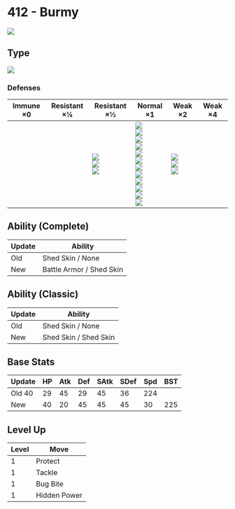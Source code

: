 # 412 - Burmy
![][412]

## Type

![][bug]

### Defenses

Immune ×0 | Resistant ×¼ | Resistant ×½                                     | Normal ×1                                                                                                                                                                              | Weak ×2                                     | Weak ×4 | 
---       | ---          | ---                                              | ---                                                                                                                                                                                    | ---                                         | ---     | 
          |              | ![][fighting]<br> ![][ground]<br> ![][grass]<br> | ![][normal]<br> ![][poison]<br> ![][bug]<br> ![][ghost]<br> ![][steel]<br> ![][water]<br> ![][electric]<br> ![][psychic]<br> ![][ice]<br> ![][dragon]<br> ![][dark]<br> ![][fairy]<br> | ![][flying]<br> ![][rock]<br> ![][fire]<br> |         | 

## Ability (Complete)

Update | Ability                  | 
---    | ---                      | 
Old    | Shed Skin / None         | 
New    | Battle Armor / Shed Skin | 

## Ability (Classic)

Update | Ability               | 
---    | ---                   | 
Old    | Shed Skin / None      | 
New    | Shed Skin / Shed Skin | 

## Base Stats

Update     | HP  | Atk | Def | SAtk | SDef | Spd | BST | 
---        | --- | --- | --- | ---  | ---  | --- | --- | 
Old     40 | 29  | 45  | 29  | 45   | 36   | 224 | &nbsp; | 
New        | 40  | 20  | 45  | 45   | 45   | 30  | 225 | 

## Level Up

Level | Move         | 
---   | ---          | 
1     | Protect      | 
1     | Tackle       | 
1     | Bug Bite     | 
1     | Hidden Power | 

[412]: ../img/pokemon/412.png
[normal]: ../img/types/normal.png
[fire]: ../img/types/fire.png
[fighting]: ../img/types/fighting.png
[water]: ../img/types/water.png
[flying]: ../img/types/flying.png
[grass]: ../img/types/grass.png
[poison]: ../img/types/poison.png
[electric]: ../img/types/electric.png
[ground]: ../img/types/ground.png
[psychic]: ../img/types/psychic.png
[rock]: ../img/types/rock.png
[ice]: ../img/types/ice.png
[bug]: ../img/types/bug.png
[dragon]: ../img/types/dragon.png
[ghost]: ../img/types/ghost.png
[dark]: ../img/types/dark.png
[steel]: ../img/types/steel.png
[fairy]: ../img/types/fairy.png
